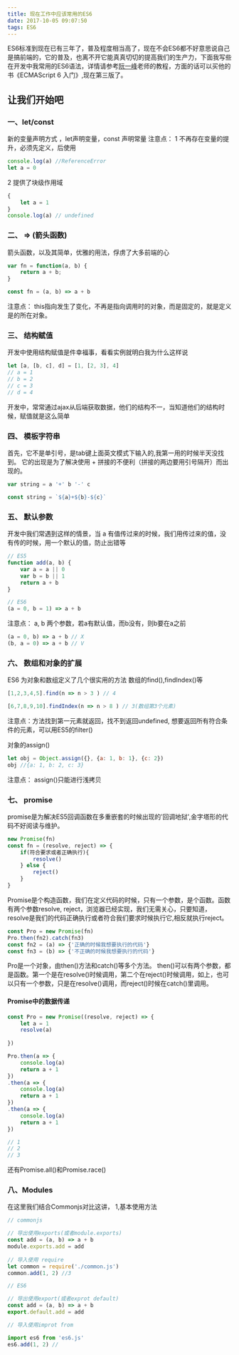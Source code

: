 ```yaml
---
title: 现在工作中应该常用的ES6
date: 2017-10-05 09:07:50
tags: ES6
---
```

ES6标准到现在已有三年了，普及程度相当高了，现在不会ES6都不好意思说自己是搞前端的，它的普及，也离不开它能真真切切的提高我们的生产力，下面我写些在开发中我常用的ES6语法，详情请参考[阮一峰](es6.ruanyifeng.com)老师的教程，方面的话可以买他的书《ECMAScript 6 入门》,现在第三版了。

## 让我们开始吧

###  一、let/const
新的变量声明方式 ，let声明变量，const 声明常量
注意点： 
1 不再存在变量的提升，必须先定义，后使用
``` javascript
console.log(a) //ReferenceError
let a = 0
```
2 提供了块级作用域

``` javascript
{
    let a = 1
}
console.log(a) // undefined
```


### 二、 => (箭头函数)
箭头函数，以及其简单，优雅的用法，俘虏了大多前端的心

``` javascript
var fn = function(a, b) {
    return a + b;
}

const fn = (a, b) => a + b
```
注意点： this指向发生了变化，不再是指向调用时的对象，而是固定的，就是定义是的所在对象。


### 三、 结构赋值
开发中使用结构赋值是件幸福事，看看实例就明白我为什么这样说
``` javascript
let [a, [b, c], d] = [1, [2, 3], 4]
// a = 1
// b = 2
// c = 3
// d = 4
```
开发中，常常通过ajax从后端获取数据，他们的结构不一，当知道他们的结构时候，赋值就是这么简单


### 四、 模板字符串
首先，它不是单引号，是tab键上面英文模式下输入的,我第一用的时候半天没找到。
它的出现是为了解决使用 + 拼接的不便利（拼接的两边要用引号隔开）而出现的。

``` javascript
var string = a '+' b '-' c 

const string = `${a}+${b}-${c}`
```
###  五、 默认参数
开发中我们常遇到这样的情景，当 a 有值传过来的时候，我们用传过来的值，没有传的时候，用一个默认的值，防止出错等

``` javascript
// ES5
function add(a, b) {
    var a = a || 0
	var b = b || 1
    return a + b
}

// ES6
(a = 0, b = 1) => a + b
```
注意点： a, b 两个参数，若a有默认值，而b没有，则b要在a之前

``` javascript
(a = 0, b) => a + b // X
(b, a = 0) => a + b // V
```
### 六、 数组和对象的扩展
ES6 为对象和数组定义了几个很实用的方法
数组的find(),findIndex()等

``` javascript
[1,2,3,4,5].find(n => n > 3 ) // 4 

[6,7,8,9,10].findIndex(n => n > 8 ) // 3(数组第3个元素) 

```
注意点：方法找到第一元素就返回，找不到返回undefined,
想要返回所有符合条件的元素，可以用ES5的filter()

对象的assign()

``` javascript
let obj = Object.assign({}, {a: 1, b: 1}, {c: 2})
obj //{a: 1, b: 2, c: 3}

```
注意点： assign()只能进行浅拷贝

### 七、 promise
promise是为解决ES5回调函数在多重嵌套的时候出现的'回调地狱',金字塔形的代码不好阅读与维护。

``` javascript
new Promise(fn)
const fn = (resolve, reject) => {
	if(符合要求或者正确执行){
		resolve()
	} else {
		reject()
	}
}
```
Promise是个构造函数，我们在定义代码的时候，只有一个参数，是个函数。函数有两个参数resolve, reject，浏览器已经实现，我们无需关心，只要知道，resolve是我们的代码正确执行或者符合我们要求时候执行它,相反就执行reject。

``` javascript
const Pro = new Promise(fn)
Pro.then(fn2).catch(fn3)
const fn2 = (a) => {'正确的时候我想要执行的代码'}
const fn3 = (b) => {'不正确的时候我想要执行的代码'}
```
Pro是一个对象，由then()方法和catch()等多个方法。
then()可以有两个参数，都是函数。第一个是在resolve()时候调用，第二个在reject()时候调用，如上，也可以只有一个参数，只是在resolve()调用，而reject()时候在catch()里调用。
#### Promise中的数据传递
``` javascript
const Pro = new Promise((resolve, reject) => {
	let a = 1
	resolve(a)
	
})

Pro.then(a => {
	console.log(a)
	return a + 1
})
.then(a => {
	console.log(a)
	return a + 1
})
.then(a => {
	console.log(a)
	return a + 1
})

// 1
// 2
// 3
```
还有Promise.all()和Promise.race()

### 八、Modules
在这里我们结合Commonjs对比这讲，
1,基本使用方法
``` javascript
// commonjs

// 导出使用exports(或者module.exports)
const add = (a, b) => a + b
module.exports.add = add
  
// 导入使用 require 
let common = require('./common.js')
common.add(1, 2) //3
```

``` javascript
// ES6

// 导出使用export(或者exprot default)
const add = (a, b) => a + b
export.default.add = add

// 导入使用improt from

import es6 from 'es6.js'
es6.add(1, 2) // 

```
